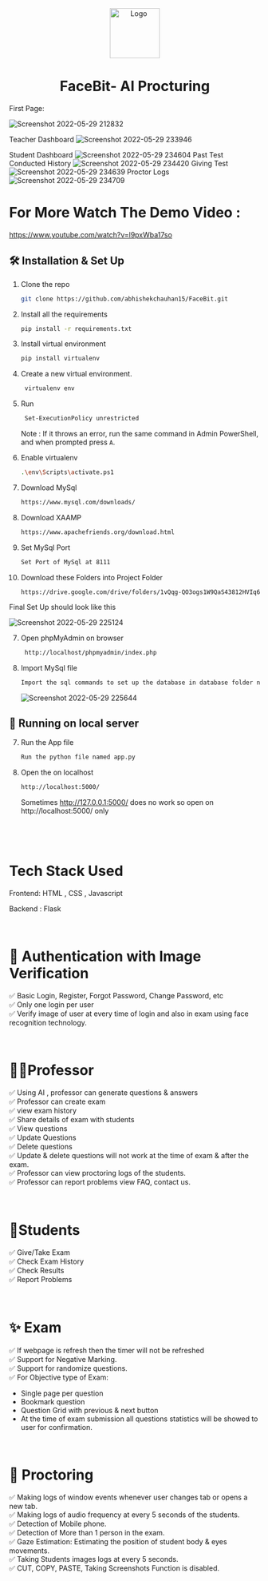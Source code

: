 <div align="center">
   <img alt="Logo" src="https://user-images.githubusercontent.com/76480451/170880452-d858f20b-7e70-4b29-994e-6138cad82534.png" width="100" />
</div>
<h1 align="center">
  FaceBit- AI Procturing 
</h1>

First Page:

![Screenshot 2022-05-29 212832](https://user-images.githubusercontent.com/76480451/170881325-3735c58f-434d-4c2f-b5e6-ca83c280e522.png)

Teacher Dashboard
![Screenshot 2022-05-29 233946](https://user-images.githubusercontent.com/76480451/170885175-0719288a-608e-452c-93c4-bd4108ec5477.png)

Student Dashboard
![Screenshot 2022-05-29 234604](https://user-images.githubusercontent.com/76480451/170885513-66e54966-30b1-4f17-9e82-04067f8e289e.png)
Past Test Conducted History
![Screenshot 2022-05-29 234420](https://user-images.githubusercontent.com/76480451/170885519-64eaf3ae-4f0e-4c2e-a39e-b00f69d6a4d8.png)
Giving Test
![Screenshot 2022-05-29 234639](https://user-images.githubusercontent.com/76480451/170885542-c1edec8f-90b4-4e77-8fce-b37cacac448d.png)
Proctor Logs 
![Screenshot 2022-05-29 234709](https://user-images.githubusercontent.com/76480451/170885527-54d47c6e-6f3b-4257-bd70-17832d591225.png)

# For More Watch The Demo Video : 
  https://www.youtube.com/watch?v=l9pxWba17so




## 🛠 Installation & Set Up

1. Clone the repo

   ```sh
   git clone https://github.com/abhishekchauhan15/FaceBit.git
   ```

2. Install all the requirements 

   ```sh
   pip install -r requirements.txt
   ```
2. Install virtual environment 

   ```sh
   pip install virtualenv
   ```
2. Create a new virtual environment. 
   ```sh
    virtualenv env
   ```
2. Run
   ```sh
    Set-ExecutionPolicy unrestricted
   ```
   Note : If it throws an error, run the same command in Admin PowerShell, and when prompted press `A`.

2. Enable virtualenv
   ```sh
   .\env\Scripts\activate.ps1
   ```


3. Download MySql

   ```sh
   https://www.mysql.com/downloads/
   ```

4. Download XAAMP

   ```sh
   https://www.apachefriends.org/download.html
   ```

5. Set MySql Port

   ```sh
   Set Port of MySql at 8111
   ```

6. Download these Folders into Project Folder

   ```sh
   https://drive.google.com/drive/folders/1vQqg-QO3ogs1W9QaS43812HVIq6hXAWm?usp=sharing

   ```
Final Set Up should look like this 

![Screenshot 2022-05-29 225124](https://user-images.githubusercontent.com/76480451/170883248-3c406355-cadf-440d-ae40-b7cd9cfeec45.png)

7. Open phpMyAdmin on browser

   ```sh
    http://localhost/phpmyadmin/index.php
   ```

8. Import MySql file

   ```sh
   Import the sql commands to set up the database in database folder named quizappstructure.sql
   ```
   ![Screenshot 2022-05-29 225644](https://user-images.githubusercontent.com/76480451/170883474-374fd74d-c4b7-4eae-8464-f344e3219e8e.png)



## 🚀 Running on local server

7. Run the App file

   ```sh
   Run the python file named app.py
   ```

8. Open the on localhost

   ```sh
   http://localhost:5000/
   ```

   Sometimes http://127.0.0.1:5000/ does no work so open on http://localhost:5000/ only

#
<br>

# Tech Stack Used

Frontend: HTML , CSS , Javascript

Backend : Flask

<br>

# 🎇 Authentication with Image Verification

✅ Basic Login, Register, Forgot Password, Change Password, etc <br>
✅ Only one login per user <br>
✅ Verify image of user at every time of login and also in    exam using face recognition technology.

<br>

# 🐱‍🏍Professor

✅ Using AI , professor can generate questions & answers <br>
✅ Professor can create exam <br>
✅ view exam history <br>
✅ Share details of exam with students <br>
✅ View questions <br>
✅ Update Questions <br>
✅ Delete questions <br>
✅ Update & delete questions will not work at the time of exam & after the exam. <br>
✅ Professor can view proctoring logs of the students. <br>
✅ Professor can report problems view FAQ, contact us.

<br>

# 🌟Students

✅ Give/Take Exam <br>
✅ Check Exam History <br>
✅ Check Results <br>
✅ Report Problems <br>

<br>

# ✨ Exam

✅ If webpage is refresh then the timer will not be refreshed <br>
✅ Support for Negative Marking. <br>
✅ Support for randomize questions. <br>
✅ For Objective type of Exam:

- Single page per question
- Bookmark question
- Question Grid with previous & next button
- At the time of exam submission all questions statistics will be showed to user for confirmation.

<br>

# 🌈 Proctoring

✅ Making logs of window events whenever user changes tab or opens a new tab. <br>
✅ Making logs of audio frequency at every 5 seconds of the students. <br>
✅ Detection of Mobile phone. <br>
✅ Detection of More than 1 person in the exam. <br>
✅ Gaze Estimation: Estimating the position of student body & eyes movements. <br>
✅ Taking Students images logs at every 5 seconds. <br>
✅ CUT, COPY, PASTE, Taking Screenshots Function is disabled. <br>
